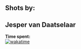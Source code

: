## Shots by:
## Jesper van Daatselaar

<strong> Time spent: </strong> <br>
[![wakatime](https://wakatime.com/badge/user/ebb1bc97-64d3-4af9-9959-cd73029d76ed/project/d67670ea-5849-4375-9566-d6d884b1d9e1.svg)](https://wakatime.com/badge/user/ebb1bc97-64d3-4af9-9959-cd73029d76ed/project/d67670ea-5849-4375-9566-d6d884b1d9e1)